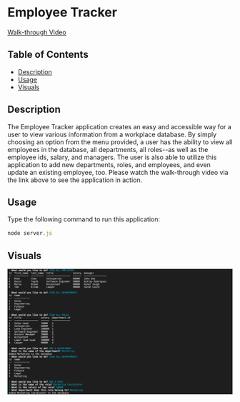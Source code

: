 # Employee Tracker

[Walk-through Video](https://drive.google.com/file/d/1YIq84INNY4X15nOEDRkt355wZJJFy3yy/view?usp=sharing)

## Table of Contents
- [Description](#Description)
- [Usage](#Usage)
- [Visuals](#Visual)

## Description

The Employee Tracker application creates an easy and accessible way for a user to view various information from a workplace database. By simply choosing an option from the menu provided, a user has the ability to view all employees in the database, all departments, all roles--as well as the employee ids, salary, and managers. The user is also able to utilize this application to add new departments, roles, and employees, and even update an existing employee, too. Please watch the walk-through video via the link above to see the application in action.

## Usage

Type the following command to run this application:

```js
node server.js

```

## Visuals

![Screenshot of Application](./images/terminalScreenshot.png)